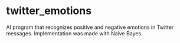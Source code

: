 # twitter_emotions
AI program that recognizes positive and negative emotions in Twitter messages. Implementation was made with Naive Bayes.
